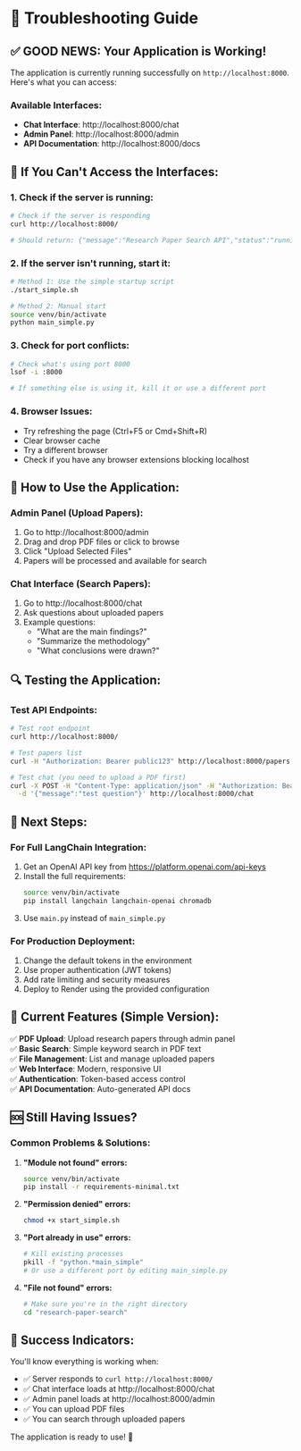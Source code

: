 # 🚨 Troubleshooting Guide

## ✅ **GOOD NEWS: Your Application is Working!**

The application is currently running successfully on `http://localhost:8000`. Here's what you can access:

### **Available Interfaces:**
- **Chat Interface**: http://localhost:8000/chat
- **Admin Panel**: http://localhost:8000/admin  
- **API Documentation**: http://localhost:8000/docs

## 🔧 **If You Can't Access the Interfaces:**

### **1. Check if the server is running:**
```bash
# Check if the server is responding
curl http://localhost:8000/

# Should return: {"message":"Research Paper Search API","status":"running"}
```

### **2. If the server isn't running, start it:**
```bash
# Method 1: Use the simple startup script
./start_simple.sh

# Method 2: Manual start
source venv/bin/activate
python main_simple.py
```

### **3. Check for port conflicts:**
```bash
# Check what's using port 8000
lsof -i :8000

# If something else is using it, kill it or use a different port
```

### **4. Browser Issues:**
- Try refreshing the page (Ctrl+F5 or Cmd+Shift+R)
- Clear browser cache
- Try a different browser
- Check if you have any browser extensions blocking localhost

## 🎯 **How to Use the Application:**

### **Admin Panel (Upload Papers):**
1. Go to http://localhost:8000/admin
2. Drag and drop PDF files or click to browse
3. Click "Upload Selected Files"
4. Papers will be processed and available for search

### **Chat Interface (Search Papers):**
1. Go to http://localhost:8000/chat
2. Ask questions about uploaded papers
3. Example questions:
   - "What are the main findings?"
   - "Summarize the methodology"
   - "What conclusions were drawn?"

## 🔍 **Testing the Application:**

### **Test API Endpoints:**
```bash
# Test root endpoint
curl http://localhost:8000/

# Test papers list
curl -H "Authorization: Bearer public123" http://localhost:8000/papers

# Test chat (you need to upload a PDF first)
curl -X POST -H "Content-Type: application/json" -H "Authorization: Bearer public123" \
  -d '{"message":"test question"}' http://localhost:8000/chat
```

## 🚀 **Next Steps:**

### **For Full LangChain Integration:**
1. Get an OpenAI API key from https://platform.openai.com/api-keys
2. Install the full requirements:
   ```bash
   source venv/bin/activate
   pip install langchain langchain-openai chromadb
   ```
3. Use `main.py` instead of `main_simple.py`

### **For Production Deployment:**
1. Change the default tokens in the environment
2. Use proper authentication (JWT tokens)
3. Add rate limiting and security measures
4. Deploy to Render using the provided configuration

## 📝 **Current Features (Simple Version):**

✅ **PDF Upload**: Upload research papers through admin panel  
✅ **Basic Search**: Simple keyword search in PDF text  
✅ **File Management**: List and manage uploaded papers  
✅ **Web Interface**: Modern, responsive UI  
✅ **Authentication**: Token-based access control  
✅ **API Documentation**: Auto-generated API docs  

## 🆘 **Still Having Issues?**

### **Common Problems & Solutions:**

1. **"Module not found" errors:**
   ```bash
   source venv/bin/activate
   pip install -r requirements-minimal.txt
   ```

2. **"Permission denied" errors:**
   ```bash
   chmod +x start_simple.sh
   ```

3. **"Port already in use" errors:**
   ```bash
   # Kill existing processes
   pkill -f "python.*main_simple"
   # Or use a different port by editing main_simple.py
   ```

4. **"File not found" errors:**
   ```bash
   # Make sure you're in the right directory
   cd "research-paper-search"
   ```

## 🎉 **Success Indicators:**

You'll know everything is working when:
- ✅ Server responds to `curl http://localhost:8000/`
- ✅ Chat interface loads at http://localhost:8000/chat
- ✅ Admin panel loads at http://localhost:8000/admin
- ✅ You can upload PDF files
- ✅ You can search through uploaded papers

The application is ready to use! 🚀
